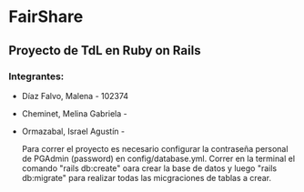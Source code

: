 # FairShare
## Proyecto de TdL en Ruby on Rails
### Integrantes:
* Díaz Falvo, Malena - 102374
* Cheminet, Melina Gabriela -
* Ormazabal, Israel Agustín -

  Para correr el proyecto es necesario configurar la contraseña personal de PGAdmin (password) en config/database.yml.
  Correr en la terminal el comando "rails db:create" oara crear la base de datos y luego "rails db:migrate" para realizar todas las micgraciones de tablas a crear.
